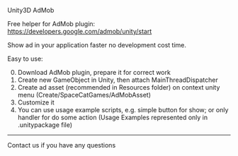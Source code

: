 Unity3D AdMob

Free helper for AdMob plugin: https://developers.google.com/admob/unity/start

Show ad in your application faster no development cost time.

Easy to use: 

0. Download AdMob plugin, prepare it for correct work
1. Create new GameObject in Unity, then attach MainThreadDispatcher
2. Create ad asset (recommended in Resources folder) on context unity menu (Create/SpaceCatGames/AdMobAsset)
3. Customize it
4. You can use usage example scripts, e.g. simple button for show; or only handler for do some action
(Usage Examples represented only in .unitypackage file)

-------------------------------------------------------------------------------------------------------------
Contact us if you have any questions
